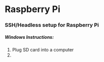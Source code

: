 # Raspberry Pi

### SSH/Headless setup for Raspberry Pi

##### Windows Instructions:
1. Plug SD card into a computer
2. 
